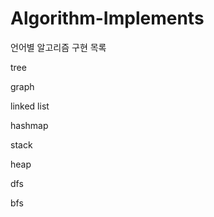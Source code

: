 # Algorithm-Implements

언어별 알고리즘 구현 목록

tree


graph


linked list


hashmap


stack


heap


dfs


bfs




